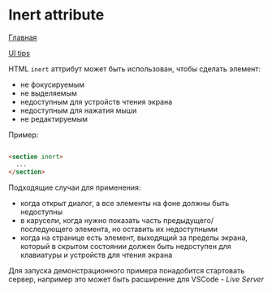 # Inert attribute

[Главная](../../README.md)

[UI tips](../README.md)

HTML `inert` аттрибут может быть использован, чтобы сделать элемент:

- не фокусируемым
- не выделяемым
- недоступным для устройств чтения экрана
- недоступным для нажатия мыши
- не редактируемым

Пример:

```HTML

<section inert>
  ...
</section>

```

Подходящие случаи для применения:

- когда открыт диалог, а все элементы на фоне должны быть недоступны
- в карусели, когда нужно показать часть предыдущего/последующего элемента, но оставить их недоступными
- когда на странице есть элемент, выходящий за пределы экрана, который в скрытом состоянии должен быть недоступен для клавиатуры и устройств для чтения экрана

Для запуска демонстрационного примера понадобится стартовать сервер, например это может быть расширение для VSCode - _Live Server_

